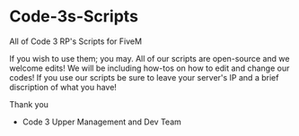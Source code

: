 # Code-3s-Scripts
All of Code 3 RP's Scripts for FiveM

If you wish to use them; you may. All of our scripts are open-source and we welcome edits!
We will be including how-tos on how to edit and change our codes! If you use our scripts be sure to leave your server's IP and a brief discription of what you have!

Thank you 
- Code 3 Upper Management and Dev Team
